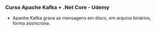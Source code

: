 ### Curso Apache Kafka + .Net Core - Udemy 

- Apanhe Kafka grava as mensagens em disco, em arquivo binários, forma assincrona.
